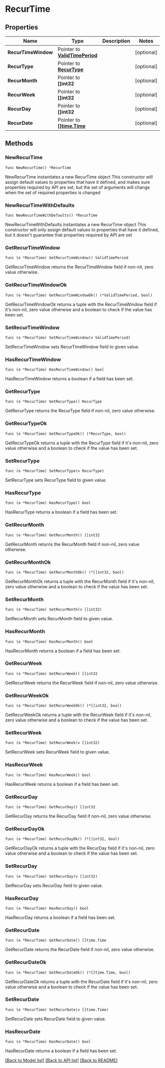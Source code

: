 # RecurTime

## Properties

Name | Type | Description | Notes
------------ | ------------- | ------------- | -------------
**RecurTimeWindow** | Pointer to [**ValidTimePeriod**](ValidTimePeriod.md) |  | [optional] 
**RecurType** | Pointer to [**RecurType**](RecurType.md) |  | [optional] 
**RecurMonth** | Pointer to **[]int32** |  | [optional] 
**RecurWeek** | Pointer to **[]int32** |  | [optional] 
**RecurDay** | Pointer to **[]int32** |  | [optional] 
**RecurDate** | Pointer to [**[]time.Time**](time.Time.md) |  | [optional] 

## Methods

### NewRecurTime

`func NewRecurTime() *RecurTime`

NewRecurTime instantiates a new RecurTime object
This constructor will assign default values to properties that have it defined,
and makes sure properties required by API are set, but the set of arguments
will change when the set of required properties is changed

### NewRecurTimeWithDefaults

`func NewRecurTimeWithDefaults() *RecurTime`

NewRecurTimeWithDefaults instantiates a new RecurTime object
This constructor will only assign default values to properties that have it defined,
but it doesn't guarantee that properties required by API are set

### GetRecurTimeWindow

`func (o *RecurTime) GetRecurTimeWindow() ValidTimePeriod`

GetRecurTimeWindow returns the RecurTimeWindow field if non-nil, zero value otherwise.

### GetRecurTimeWindowOk

`func (o *RecurTime) GetRecurTimeWindowOk() (*ValidTimePeriod, bool)`

GetRecurTimeWindowOk returns a tuple with the RecurTimeWindow field if it's non-nil, zero value otherwise
and a boolean to check if the value has been set.

### SetRecurTimeWindow

`func (o *RecurTime) SetRecurTimeWindow(v ValidTimePeriod)`

SetRecurTimeWindow sets RecurTimeWindow field to given value.

### HasRecurTimeWindow

`func (o *RecurTime) HasRecurTimeWindow() bool`

HasRecurTimeWindow returns a boolean if a field has been set.

### GetRecurType

`func (o *RecurTime) GetRecurType() RecurType`

GetRecurType returns the RecurType field if non-nil, zero value otherwise.

### GetRecurTypeOk

`func (o *RecurTime) GetRecurTypeOk() (*RecurType, bool)`

GetRecurTypeOk returns a tuple with the RecurType field if it's non-nil, zero value otherwise
and a boolean to check if the value has been set.

### SetRecurType

`func (o *RecurTime) SetRecurType(v RecurType)`

SetRecurType sets RecurType field to given value.

### HasRecurType

`func (o *RecurTime) HasRecurType() bool`

HasRecurType returns a boolean if a field has been set.

### GetRecurMonth

`func (o *RecurTime) GetRecurMonth() []int32`

GetRecurMonth returns the RecurMonth field if non-nil, zero value otherwise.

### GetRecurMonthOk

`func (o *RecurTime) GetRecurMonthOk() (*[]int32, bool)`

GetRecurMonthOk returns a tuple with the RecurMonth field if it's non-nil, zero value otherwise
and a boolean to check if the value has been set.

### SetRecurMonth

`func (o *RecurTime) SetRecurMonth(v []int32)`

SetRecurMonth sets RecurMonth field to given value.

### HasRecurMonth

`func (o *RecurTime) HasRecurMonth() bool`

HasRecurMonth returns a boolean if a field has been set.

### GetRecurWeek

`func (o *RecurTime) GetRecurWeek() []int32`

GetRecurWeek returns the RecurWeek field if non-nil, zero value otherwise.

### GetRecurWeekOk

`func (o *RecurTime) GetRecurWeekOk() (*[]int32, bool)`

GetRecurWeekOk returns a tuple with the RecurWeek field if it's non-nil, zero value otherwise
and a boolean to check if the value has been set.

### SetRecurWeek

`func (o *RecurTime) SetRecurWeek(v []int32)`

SetRecurWeek sets RecurWeek field to given value.

### HasRecurWeek

`func (o *RecurTime) HasRecurWeek() bool`

HasRecurWeek returns a boolean if a field has been set.

### GetRecurDay

`func (o *RecurTime) GetRecurDay() []int32`

GetRecurDay returns the RecurDay field if non-nil, zero value otherwise.

### GetRecurDayOk

`func (o *RecurTime) GetRecurDayOk() (*[]int32, bool)`

GetRecurDayOk returns a tuple with the RecurDay field if it's non-nil, zero value otherwise
and a boolean to check if the value has been set.

### SetRecurDay

`func (o *RecurTime) SetRecurDay(v []int32)`

SetRecurDay sets RecurDay field to given value.

### HasRecurDay

`func (o *RecurTime) HasRecurDay() bool`

HasRecurDay returns a boolean if a field has been set.

### GetRecurDate

`func (o *RecurTime) GetRecurDate() []time.Time`

GetRecurDate returns the RecurDate field if non-nil, zero value otherwise.

### GetRecurDateOk

`func (o *RecurTime) GetRecurDateOk() (*[]time.Time, bool)`

GetRecurDateOk returns a tuple with the RecurDate field if it's non-nil, zero value otherwise
and a boolean to check if the value has been set.

### SetRecurDate

`func (o *RecurTime) SetRecurDate(v []time.Time)`

SetRecurDate sets RecurDate field to given value.

### HasRecurDate

`func (o *RecurTime) HasRecurDate() bool`

HasRecurDate returns a boolean if a field has been set.


[[Back to Model list]](../README.md#documentation-for-models) [[Back to API list]](../README.md#documentation-for-api-endpoints) [[Back to README]](../README.md)



